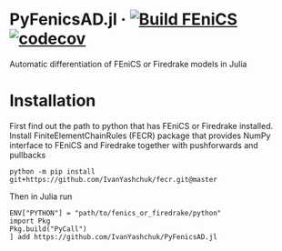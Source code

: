 # PyFenicsAD.jl &middot; [![Build FEniCS](https://github.com/ivanyashchuk/PyFenicsAD.jl/workflows/FEniCS/badge.svg)](https://github.com/ivanyashchuk/PyFenicsAD.jl/actions?query=workflow%3AFEniCS+branch%3Amaster) [![codecov](https://codecov.io/gh/IvanYashchuk/PyFenicsAD.jl/branch/master/graph/badge.svg?token=E2QUTNOLYP)](https://codecov.io/gh/IvanYashchuk/PyFenicsAD.jl)
Automatic differentiation of FEniCS or Firedrake models in Julia

# Installation
First find out the path to python that has FEniCS or Firedrake installed.
Install FiniteElementChainRules (FECR) package that provides NumPy interface to FEniCS and Firedrake together with pushforwards and pullbacks

    python -m pip install git+https://github.com/IvanYashchuk/fecr.git@master

Then in Julia run

    ENV["PYTHON"] = "path/to/fenics_or_firedrake/python"
    import Pkg
    Pkg.build("PyCall")
    ] add https://github.com/IvanYashchuk/PyFenicsAD.jl

